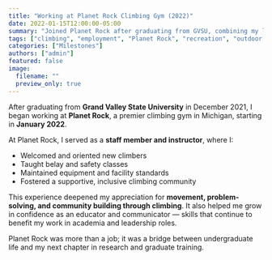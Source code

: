 ```yaml
---
title: "Working at Planet Rock Climbing Gym (2022)"
date: 2022-01-15T12:00:00-05:00
summary: "Joined Planet Rock after graduating from GVSU, combining my love for climbing with work in community recreation and instruction."
tags: ["climbing", "employment", "Planet Rock", "recreation", "outdoor leadership"]
categories: ["Milestones"]
authors: ["admin"]
featured: false
image:
  filename: ""
  preview_only: true
---
```


After graduating from **Grand Valley State University** in December 2021, I began working at **Planet Rock**, a premier climbing gym in Michigan, starting in **January 2022**.

At Planet Rock, I served as a **staff member and instructor**, where I:
- Welcomed and oriented new climbers  
- Taught belay and safety classes  
- Maintained equipment and facility standards  
- Fostered a supportive, inclusive climbing community

This experience deepened my appreciation for **movement, problem-solving, and community building through climbing**. It also helped me grow in confidence as an educator and communicator — skills that continue to benefit my work in academia and leadership roles.

Planet Rock was more than a job; it was a bridge between undergraduate life and my next chapter in research and graduate training.